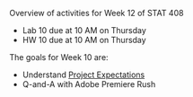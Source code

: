 Overview of activities for Week 12 of STAT 408

- Lab 10 due at 10 AM on Thursday
- HW 10 due at 10 AM on Thursday

The goals for Week 10 are:

- Understand [Project Expectations](https://stat408.github.io/Project/)
- Q-and-A with Adobe Premiere Rush
